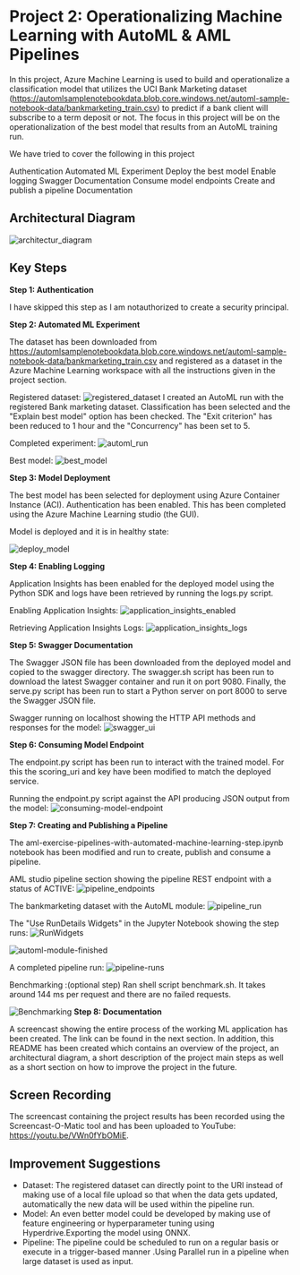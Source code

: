 # Project 2: Operationalizing Machine Learning with AutoML & AML Pipelines

In this project, Azure Machine Learning is used to build and operationalize a classification model that 
utilizes the UCI Bank Marketing dataset (https://automlsamplenotebookdata.blob.core.windows.net/automl-sample-notebook-data/bankmarketing_train.csv) to predict if a bank client will subscribe to a term deposit or not. The focus in this project will be on the operationalization of the best model that
results from an AutoML training run. 

We have tried to cover the following in this project

Authentication
Automated ML Experiment
Deploy the best model
Enable logging
Swagger Documentation
Consume model endpoints
Create and publish a pipeline
Documentation

## Architectural Diagram
![architectur_diagram](https://github.com/gaya3arul/operationalize-azure-ml-proj-2/blob/main/Exercise_starter_files/screenshots/architectur-diagram.png) 

## Key Steps
**Step 1: Authentication**

I have skipped this step as I am notauthorized to create a security principal.


**Step 2: Automated ML Experiment**

The dataset has been downloaded from https://automlsamplenotebookdata.blob.core.windows.net/automl-sample-notebook-data/bankmarketing_train.csv and registered as a dataset in the Azure Machine Learning workspace with all the instructions given in the project section.

Registered dataset:
![registered_dataset](https://github.com/gaya3arul/operationalize-azure-ml-proj-2/blob/main/Exercise_starter_files/screenshots/Registered_dataset.png)
I created an AutoML run with the registered Bank marketing dataset. Classification has been selected and the "Explain best model" option has been checked. The "Exit criterion" has been reduced to 1 hour and the "Concurrency" has been set to 5.

Completed experiment:
![automl_run](https://github.com/gaya3arul/operationalize-azure-ml-proj-2/blob/main/Exercise_starter_files/screenshots/automl-run.png)

Best model:
![best_model](https://github.com/gaya3arul/operationalize-azure-ml-proj-2/blob/main/Exercise_starter_files/screenshots/best-model.png)


**Step 3: Model Deployment**

The best model has been selected for deployment using Azure Container Instance (ACI). Authentication has been enabled. This has been completed using the Azure Machine Learning studio (the GUI).

Model is deployed and it is in healthy state:

![deploy_model](https://github.com/gaya3arul/operationalize-azure-ml-proj-2/blob/main/Exercise_starter_files/screenshots/deploy-model.png)

**Step 4: Enabling Logging**

Application Insights has been enabled for the deployed model using the Python SDK and logs have been retrieved by running the logs.py script.

Enabling Application Insights:
![application_insights_enabled](https://github.com/gaya3arul/operationalize-azure-ml-proj-2/blob/main/Exercise_starter_files/screenshots/application-insights-enabled.png)

Retrieving Application Insights Logs:
![application_insights_logs](https://github.com/gaya3arul/operationalize-azure-ml-proj-2/blob/main/Exercise_starter_files/screenshots/application_insights_logs.png)


**Step 5: Swagger Documentation**

The Swagger JSON file has been downloaded from the deployed model and copied to the swagger directory. The swagger.sh script has been run to download the latest Swagger container and run it on port 9080. Finally, the serve.py script has been run to start a Python server on port 8000 to serve the Swagger JSON file.

Swagger running on localhost showing the HTTP API methods and responses for the model:
![swagger_ui](https://github.com/gaya3arul/operationalize-azure-ml-proj-2/blob/main/Exercise_starter_files/screenshots/swagger-ui.png)


**Step 6: Consuming Model Endpoint**

The endpoint.py script has been run to interact with the trained model. For this the scoring_uri and key have been modified to match the deployed service.

Running the endpoint.py script against the API producing JSON output from the model:
![consuming-model-endpoint](https://github.com/gaya3arul/operationalize-azure-ml-proj-2/blob/main/Exercise_starter_files/screenshots/consuming-model-endpoint.png)


**Step 7: Creating and Publishing a Pipeline**

The aml-exercise-pipelines-with-automated-machine-learning-step.ipynb notebook has been modified and run to create, publish and consume a pipeline.

AML studio pipeline section showing the pipeline REST endpoint with a status of ACTIVE:
![pipeline_endpoints](https://github.com/gaya3arul/operationalize-azure-ml-proj-2/blob/main/Exercise_starter_files/screenshots/pipeline-endpoint.png)

The bankmarketing dataset with the AutoML module:
![pipeline_run](https://github.com/gaya3arul/operationalize-azure-ml-proj-2/blob/main/Exercise_starter_files/screenshots/pipeline-run.png)

The "Use RunDetails Widgets" in the Jupyter Notebook showing the step runs:
![RunWidgets](https://github.com/gaya3arul/operationalize-azure-ml-proj-2/blob/main/Exercise_starter_files/screenshots/RunWidgets.png)

![automl-module-finished](https://github.com/gaya3arul/operationalize-azure-ml-proj-2/blob/main/Exercise_starter_files/screenshots/automl-module-finished.png)

A completed pipeline run:
![pipeline-runs](https://github.com/gaya3arul/operationalize-azure-ml-proj-2/blob/main/Exercise_starter_files/screenshots/pipeline-runs.png)

Benchmarking :(optional step)
Ran shell script benchmark.sh. It takes around 144 ms per request and there are no failed requests.

![Benchmarking](https://github.com/gaya3arul/operationalize-azure-ml-proj-2/blob/main/Exercise_starter_files/screenshots/benchmark.png)
**Step 8: Documentation**

A screencast showing the entire process of the working ML application has been created. The link can be found in the next section. In addition, this README has been created which contains an overview of the project, an architectural diagram, a short description of the project main steps as well as a short section on how to improve the project in the future.

## Screen Recording
The screencast containing the project results has been recorded using the Screencast-O-Matic tool and has been uploaded to YouTube: https://youtu.be/VWn0fYbOMiE.

## Improvement Suggestions
- Dataset: The registered dataset can directly point to the URI instead of making use of a local file upload so that when the data gets updated, automatically the new data will be used within the pipeline run.
- Model: An even better model could be developed by making use of feature engineering or hyperparameter tuning using Hyperdrive.Exporting the model using ONNX. 
-  Pipeline: The pipeline could be scheduled to run on a regular basis or execute in a trigger-based manner .Using Parallel run in a pipeline when large dataset is used as input. 
